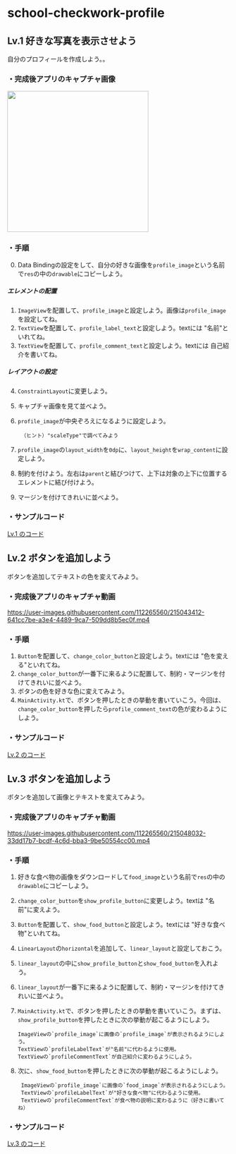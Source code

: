 # school-checkwork-profile

## Lv.1 好きな写真を表示させよう
自分のプロフィールを作成しよう。。

### ・完成後アプリのキャプチャ画像

<img src="https://user-images.githubusercontent.com/112265560/215035633-f31ca356-6ee5-4522-a1cf-39ba85b563c5.png" width="320px">


### ・手順
0. Data Bindingの設定をして、自分の好きな画像を`profile_image`という名前で`res`の中の`drawable`にコピーしよう。

##### エレメントの配置
1. `ImageView`を配置して、`profile_image`と設定しよう。画像は`profile_image`を設定してね。
2. `TextView`を配置して、`profile_label_text`と設定しよう。textには "名前"といれてね。
3. `TextView`を配置して、`profile_comment_text`と設定しよう。textには 自己紹介を書いてね。

##### レイアウトの設定
4. `ConstraintLayout`に変更しよう。
5. キャプチャ画像を見て並べよう。
6. `profile_image`が中央ぞろえになるように設定しよう。

		（ヒント）"scaleType"で調べてみよう
7. `profile_image`の`layout_width`を`0dp`に、`layout_height`を`wrap_content`に設定しよう。
8. 制約を付けよう。左右は`parent`と結びつけて、上下は対象の上下に位置するエレメントに結び付けよう。
9. マージンを付けてきれいに並べよう。
		
### ・サンプルコード
[Lv.1 のコード](https://github.com/Yu-Nakaura/school-checkwork-profile1)


## Lv.2 ボタンを追加しよう
ボタンを追加してテキストの色を変えてみよう。

### ・完成後アプリのキャプチャ動画

https://user-images.githubusercontent.com/112265560/215043412-641cc7be-a3e4-4489-9ca7-509dd8b5ec0f.mp4

### ・手順
1. `Button`を配置して、`change_color_button`と設定しよう。textには "色を変える"といれてね。
2. `change_color_button`が一番下に来るように配置して、制約・マージンを付けてきれいに並べよう。
3. ボタンの色を好きな色に変えてみよう。
4. `MainActivity.kt`で、ボタンを押したときの挙動を書いていこう。今回は、`change_color_button`を押したら`profile_comment_text`の色が変わるようにしよう。

### ・サンプルコード
[Lv.2 のコード](https://github.com/Yu-Nakaura/school-checkwork-profile2)

## Lv.3 ボタンを追加しよう
ボタンを追加して画像とテキストを変えてみよう。

### ・完成後アプリのキャプチャ動画

https://user-images.githubusercontent.com/112265560/215048032-33dd17b7-bcdf-4c6d-bba3-9be50554cc00.mp4

### ・手順
1. 好きな食べ物の画像をダウンロードして`food_image`という名前で`res`の中の`drawable`にコピーしよう。
2. `change_color_button`を`show_profile_button`に変更しよう。textは "名前"に変えよう。
3. `Button`を配置して、`show_food_button`と設定しよう。textには "好きな食べ物"といれてね。
4. `LinearLayout`の`horizontal`を追加して、`linear_layout`と設定しておこう。
5. `linear_layout`の中に`show_profile_button`と`show_food_button`を入れよう。
6. `linear_layout`が一番下に来るように配置して、制約・マージンを付けてきれいに並べよう。
7.  `MainActivity.kt`で、ボタンを押したときの挙動を書いていこう。まずは、`show_profile_button`を押したときに次の挙動が起こるようにしよう。
		
		ImageViewの`profile_image`に画像の`profile_image`が表示されるようにしよう。
		TextViewの`profileLabelText`が"名前"に代わるように使用。
		TextViewの`profileCommentText`が自己紹介に変わるようにしよう。
8. 次に、`show_food_button`を押したときに次の挙動が起こるようにしよう。
		
		ImageViewの`profile_image`に画像の`food_image`が表示されるようにしよう。
		TextViewの`profileLabelText`が"好きな食べ物"に代わるように使用。
		TextViewの`profileCommentText`が食べ物の説明に変わるように（好きに書いてね）

### ・サンプルコード
[Lv.3 のコード](https://github.com/Yu-Nakaura/school-checkwork-profile3)




